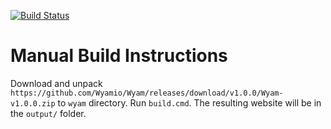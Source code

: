 [![Build Status](https://dev.azure.com/AvaloniaUI/avaloniaui.net/_apis/build/status/avaloniaui.net)](https://dev.azure.com/AvaloniaUI/avaloniaui.net/_build/latest?definitionId=1)

# Manual Build Instructions
Download and unpack `https://github.com/Wyamio/Wyam/releases/download/v1.0.0/Wyam-v1.0.0.zip` to `wyam` directory. Run `build.cmd`. The resulting website will be in the `output/` folder.
